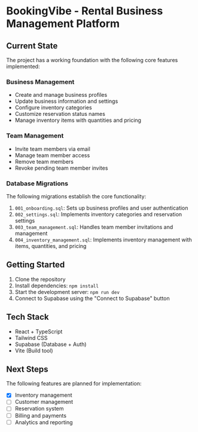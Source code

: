 # BookingVibe - Rental Business Management Platform

## Current State

The project has a working foundation with the following core features implemented:

### Business Management

- Create and manage business profiles
- Update business information and settings
- Configure inventory categories
- Customize reservation status names
- Manage inventory items with quantities and pricing

### Team Management

- Invite team members via email
- Manage team member access
- Remove team members
- Revoke pending team member invites

### Database Migrations

The following migrations establish the core functionality:

1. `001_onboarding.sql`: Sets up business profiles and user authentication
2. `002_settings.sql`: Implements inventory categories and reservation settings
3. `003_team_management.sql`: Handles team member invitations and management
4. `004_inventory_management.sql`: Implements inventory management with items, quantities, and pricing

## Getting Started

1. Clone the repository
2. Install dependencies: `npm install`
3. Start the development server: `npm run dev`
4. Connect to Supabase using the "Connect to Supabase" button

## Tech Stack

- React + TypeScript
- Tailwind CSS
- Supabase (Database + Auth)
- Vite (Build tool)

## Next Steps

The following features are planned for implementation:

- [x] Inventory management
- [ ] Customer management
- [ ] Reservation system
- [ ] Billing and payments
- [ ] Analytics and reporting
